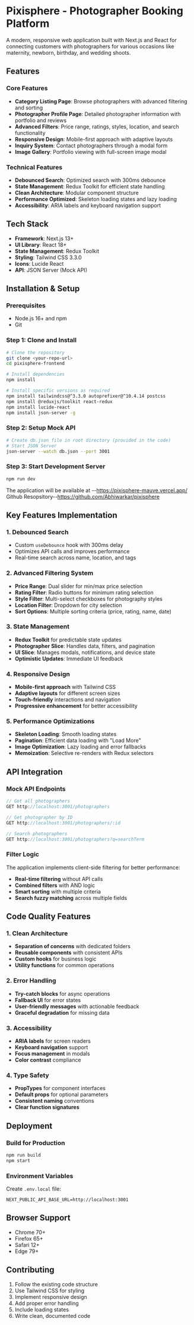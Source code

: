 # Pixisphere - Photographer Booking Platform

A modern, responsive web application built with Next.js and React for connecting customers with photographers for various occasions like maternity, newborn, birthday, and wedding shoots.

## Features

### Core Features
- **Category Listing Page**: Browse photographers with advanced filtering and sorting
- **Photographer Profile Page**: Detailed photographer information with portfolio and reviews
- **Advanced Filters**: Price range, ratings, styles, location, and search functionality
- **Responsive Design**: Mobile-first approach with adaptive layouts
- **Inquiry System**: Contact photographers through a modal form
- **Image Gallery**: Portfolio viewing with full-screen image modal

### Technical Features
- **Debounced Search**: Optimized search with 300ms debounce
- **State Management**: Redux Toolkit for efficient state handling
- **Clean Architecture**: Modular component structure
- **Performance Optimized**: Skeleton loading states and lazy loading
- **Accessibility**: ARIA labels and keyboard navigation support

## Tech Stack

- **Framework**: Next.js 13+
- **UI Library**: React 18+
- **State Management**: Redux Toolkit
- **Styling**: Tailwind CSS 3.3.0
- **Icons**: Lucide React
- **API**: JSON Server (Mock API)

## Installation & Setup

### Prerequisites
- Node.js 16+ and npm
- Git

### Step 1: Clone and Install
```bash
# Clone the repository
git clone <your-repo-url>
cd pixisphere-frontend

# Install dependencies
npm install

# Install specific versions as required
npm install tailwindcss@^3.3.0 autoprefixer@^10.4.14 postcss
npm install @reduxjs/toolkit react-redux
npm install lucide-react
npm install json-server -g
```

### Step 2: Setup Mock API
```bash
# Create db.json file in root directory (provided in the code)
# Start JSON Server
json-server --watch db.json --port 3001
```

### Step 3: Start Development Server
```bash
npm run dev
```

The application will be available at --https://pixisphere-mauve.vercel.app/
Github Resopsitory--https://github.com/Abhiwarkar/pixisphere



## Key Features Implementation

### 1. Debounced Search
- Custom `useDebounce` hook with 300ms delay
- Optimizes API calls and improves performance
- Real-time search across name, location, and tags

### 2. Advanced Filtering System
- **Price Range**: Dual slider for min/max price selection
- **Rating Filter**: Radio buttons for minimum rating selection
- **Style Filter**: Multi-select checkboxes for photography styles
- **Location Filter**: Dropdown for city selection
- **Sort Options**: Multiple sorting criteria (price, rating, name, date)

### 3. State Management
- **Redux Toolkit** for predictable state updates
- **Photographer Slice**: Handles data, filters, and pagination
- **UI Slice**: Manages modals, notifications, and device state
- **Optimistic Updates**: Immediate UI feedback

### 4. Responsive Design
- **Mobile-first approach** with Tailwind CSS
- **Adaptive layouts** for different screen sizes
- **Touch-friendly** interactions and navigation
- **Progressive enhancement** for better accessibility

### 5. Performance Optimizations
- **Skeleton Loading**: Smooth loading states
- **Pagination**: Efficient data loading with "Load More"
- **Image Optimization**: Lazy loading and error fallbacks
- **Memoization**: Selective re-renders with Redux selectors

## API Integration

### Mock API Endpoints
```javascript
// Get all photographers
GET http://localhost:3001/photographers

// Get photographer by ID
GET http://localhost:3001/photographers/:id

// Search photographers
GET http://localhost:3001/photographers?q=searchTerm
```

### Filter Logic
The application implements client-side filtering for better performance:
- **Real-time filtering** without API calls
- **Combined filters** with AND logic
- **Smart sorting** with multiple criteria
- **Search fuzzy matching** across multiple fields

## Code Quality Features

### 1. Clean Architecture
- **Separation of concerns** with dedicated folders
- **Reusable components** with consistent APIs
- **Custom hooks** for business logic
- **Utility functions** for common operations

### 2. Error Handling
- **Try-catch blocks** for async operations
- **Fallback UI** for error states
- **User-friendly messages** with actionable feedback
- **Graceful degradation** for missing data

### 3. Accessibility
- **ARIA labels** for screen readers
- **Keyboard navigation** support
- **Focus management** in modals
- **Color contrast** compliance

### 4. Type Safety
- **PropTypes** for component interfaces
- **Default props** for optional parameters
- **Consistent naming** conventions
- **Clear function signatures**

## Deployment

### Build for Production
```bash
npm run build
npm start
```

### Environment Variables
Create `.env.local` file:
```env
NEXT_PUBLIC_API_BASE_URL=http://localhost:3001
```

## Browser Support
- Chrome 70+
- Firefox 65+
- Safari 12+
- Edge 79+

## Contributing

1. Follow the existing code structure
2. Use Tailwind CSS for styling
3. Implement responsive design
4. Add proper error handling
5. Include loading states
6. Write clean, documented code

